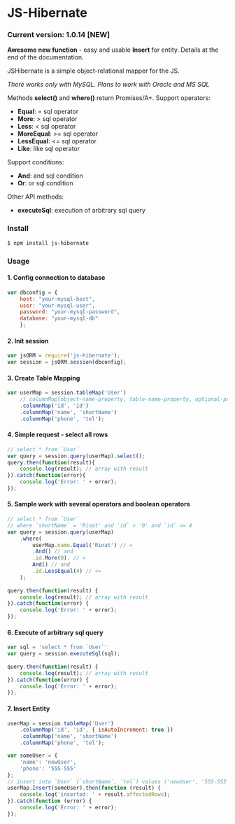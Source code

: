# JS-Hibernate 

### Current version: 1.0.14 [NEW]
**Awesome new function** - easy and usable **Insert** for entity.
Details at the end of the documentation.

JSHibernate is a simple object-relational mapper for the JS.

*There works only with MySQL. Plans to work with Oracle and MS SQL*

Methods **select()** and **where()** return Promises/A+.
Support operators:
- **Equal**: = sql operator
- **More**: > sql operator
- **Less**: < sql operator
- **MoreEqual**: >= sql operator
- **LessEqual**: <= sql operator
- **Like**: like sql operator

Support conditions:
- **And**: and sql condition
- **Or**: or sql condition

Other API methods:
- **executeSql**:  execution of arbitrary sql query

### Install

```sh
$ npm install js-hibernate
```

### Usage
#### 1. Config connection to database
```javascript
var dbconfig = {
    host: "your-mysql-host",
    user: "your-mysql-user",
    password: "your-mysql-password",
    database: "your-mysql-db"
    };
```

#### 2. Init session
```javascript
var jsORM = require('js-hibernate');
var session = jsORM.session(dbconfig);
```

#### 3. Create Table Mapping
```javascript
var userMap = session.tableMap('User')
    // columnMap(object-name-property, table-name-property, optional-property-config)
    .columnMap('id', 'id') 
    .columnMap('name', 'shortName')
    .columnMap('phone', 'tel');
```

#### 4. Simple request - select all rows
```javascript
// select * from `User` 
var query = session.query(userMap).select();
query.then(function(result){
    console.log(result); // array with result
}).catch(function(error){
    console.log('Error: ' + error);
});
```

#### 5. Sample work with several operators and boolean operators
```javascript
// select * from `User` 
// where `shortName` = 'Rinat' and `id` > '0' and `id` <= 4
var query = session.query(userMap)
    .where(
        userMap.name.Equal('Rinat') // =
        .And() // and
        .id.More(0). // >
        And() // and
        .id.LessEqual(4) // <=
    );
    
query.then(function(result) {
    console.log(result); // array with result
}).catch(function(error) {
    console.log('Error: ' + error);
});
```
#### 6. Execute of arbitrary sql query
```javascript
var sql = 'select * from `User`'
var query = session.executeSql(sql);
    
query.then(function(result) {
    console.log(result); // array with result
}).catch(function(error) {
    console.log('Error: ' + error);
});
```
#### 7. Insert Entity
```javascript
userMap = session.tableMap('User')
    .columnMap('id', 'id', { isAutoIncrement: true })
    .columnMap('name', 'shortName')
    .columnMap('phone', 'tel');

var someUser = {
    'name': 'newUser',
    'phone': '555-555'
};
// insert into `User` (`shortName`, `tel`) values ('newUser', '555-555')
userMap.Insert(someUser).then(function (result) {
    console.log('inserted: ' + result.affectedRows);
}).catch(function (error) {
    console.log('Error: ' + error);
});
```